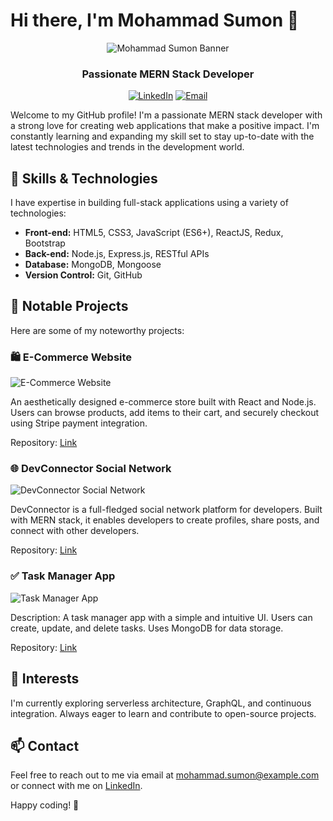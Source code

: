 # Hi there, I'm Mohammad Sumon 👋

<p align="center">
  <img src="https://yourdomain.com/mohammad-sumon-banner.png" alt="Mohammad Sumon Banner">
</p>

<h3 align="center">Passionate MERN Stack Developer</h3>

<p align="center">
  <a href="https://www.linkedin.com/in/mohammadsumon/"><img src="https://img.shields.io/badge/LinkedIn-blue?style=flat-square&logo=linkedin&labelColor=blue" alt="LinkedIn"></a>
  <a href="mailto:mohammad.sumon@example.com"><img src="https://img.shields.io/badge/Email-red?style=flat-square&logo=gmail&labelColor=red" alt="Email"></a>
</p>

Welcome to my GitHub profile! I'm a passionate MERN stack developer with a strong love for creating web applications that make a positive impact. I'm constantly learning and expanding my skill set to stay up-to-date with the latest technologies and trends in the development world.

## 🚀 Skills & Technologies

I have expertise in building full-stack applications using a variety of technologies:

- **Front-end:** HTML5, CSS3, JavaScript (ES6+), ReactJS, Redux, Bootstrap
- **Back-end:** Node.js, Express.js, RESTful APIs
- **Database:** MongoDB, Mongoose
- **Version Control:** Git, GitHub

## 💼 Notable Projects

Here are some of my noteworthy projects:

### 🛍️ E-Commerce Website

![E-Commerce Website](/path/to/e-commerce-screenshot.png)

An aesthetically designed e-commerce store built with React and Node.js. Users can browse products, add items to their cart, and securely checkout using Stripe payment integration.

Repository: [Link](https://github.com/yourusername/e-commerce)

### 🌐 DevConnector Social Network

![DevConnector Social Network](/path/to/devconnector-screenshot.png)

DevConnector is a full-fledged social network platform for developers. Built with MERN stack, it enables developers to create profiles, share posts, and connect with other developers.

Repository: [Link](https://github.com/yourusername/devconnector)

### ✅ Task Manager App

![Task Manager App](/path/to/task-manager-screenshot.png)

Description: A task manager app with a simple and intuitive UI. Users can create, update, and delete tasks. Uses MongoDB for data storage.

Repository: [Link](https://github.com/yourusername/task-manager)

## 🌱 Interests

I'm currently exploring serverless architecture, GraphQL, and continuous integration. Always eager to learn and contribute to open-source projects.

## 📫 Contact

Feel free to reach out to me via email at mohammad.sumon@example.com or connect with me on [LinkedIn](https://www.linkedin.com/in/mohammadsumon/).

Happy coding! 🚀
